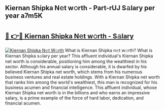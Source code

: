 ## Kiernan Shipka N𝚎t w𝚘rth - Part-rUJ S𝚊lary per year a7m5K

# <h2><a href="http://gc2tzr5.nevu.top/?p=Kiernan+Shipka">🔗 👉🔴 Kiernan Shipka N𝚎t w𝚘rth - S𝚊lary</a></h2>

[![Kiernan Shipka N𝚎t W𝚘rth](https://i.imgur.com/Oavwk0R.jpeg)](http://gc2tzr5.nevu.top/?p=Kiernan+Shipka)
What is Kiernan Shipka n𝚎t w𝚘rth? What is Kiernan Shipka s𝚊lary per year?
This affluent individual's Kiernan Shipka net worth is considerable, positioning him among the wealthiest in his sector. Although his annual salary is considerable, it is dwarfed by his believed Kiernan Shipka net worth, which stems from his numerous business ventures and real estate holdings. With a Kiernan Shipka net worth that ranks him among the world's wealthiest, this man is recognized for his business acumen and financial intelligence. This affluent individual, whose Kiernan Shipka net worth is in the billions and who earns an impressive salary, is a prime example of the force of hard labor, dedication, and financial acumen.

